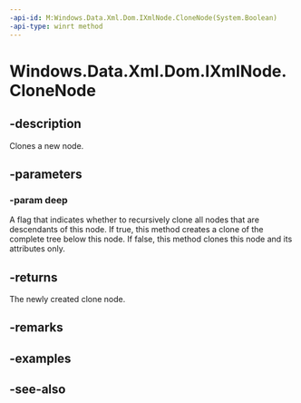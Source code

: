 ----api-id: M:Windows.Data.Xml.Dom.IXmlNode.CloneNode(System.Boolean)
-api-type: winrt method
---<!-- Method syntaxpublic Windows.Data.Xml.Dom.IXmlNode CloneNode(System.Boolean deep)--># Windows.Data.Xml.Dom.IXmlNode.CloneNode## -descriptionClones a new node.## -parameters### -param deepA flag that indicates whether to recursively clone all nodes that are descendants of this node. If true, this method creates a clone of the complete tree below this node. If false, this method clones this node and its attributes only.## -returnsThe newly created clone node.## -remarks## -examples## -see-also
